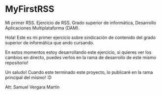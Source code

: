 # MyFirstRSS
Mi primer RSS. Ejercicio de RSS. Grado superior de informática, Desarrollo Aplicaciones Multiplataforma (DAM).

Hola! Este es mi primer ejercicio sobre sindicación de contenido del grado superior de informática que ando cursando.

En estos momentos estoy desarrollando este ejercicio, si quieres ver los cambios en directo, puedes verlos en la rama de
desarrollo de este mismo repositorio!

Un saludo! Cuando este terminado este proyecto, lo publicaré en la rama principal del mismo! :D

Att: Samuel Vergara Martín
